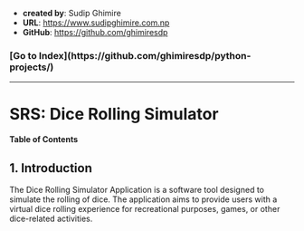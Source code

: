- **created by**: Sudip Ghimire
- **URL**: https://www.sudipghimire.com.np
- **GitHub**: https://github.com/ghimiresdp

<h3>[Go to Index](https://github.com/ghimiresdp/python-projects/)</h3><hr>

# SRS: Dice Rolling Simulator

**Table of Contents**

## 1. Introduction

The Dice Rolling Simulator Application is a software tool designed to simulate the rolling of dice. The application aims to provide users with a virtual dice rolling experience for recreational purposes, games, or other dice-related activities.

